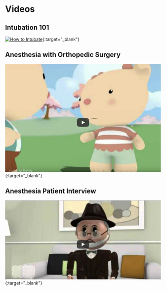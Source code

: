 # Videos

## Intubation 101

[![How to Intubate](https://img.youtube.com/vi/hVQ4EZW63qQ/maxresdefault.jpg)](https://www.youtube.com/watch?v=hVQ4EZW63qQ){:target="_blank"}

## Anesthesia with Orthopedic Surgery

[![Anesthesia vs. Orthopedic Surgery](/docs/assets/images/orthopedic.png)](https://www.youtube.com/watch?v=3rTsvb2ef5k){:target="_blank"}

## Anesthesia Patient Interview

[![Anesthesia Patient Interview](/docs/assets/images/interview.png)](https://youtu.be/E75FPnr8DYo){:target="_blank"}

